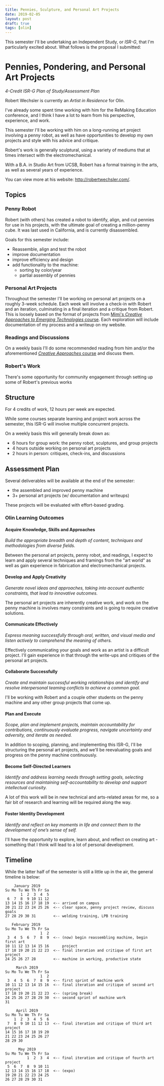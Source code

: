 ```yaml
---
title: Pennies, Sculpture, and Personal Art Projects
date: 2019-02-05
layout: post
draft: true
tags: [olin]
---
```

This semester I'll be undertaking an Independent Study, or _ISR-G_, that I'm particularly excited about. What follows is the proposal I submitted:

# Pennies, Pondering, and Personal Art Projects

_4-Credit ISR-G Plan of Study/Assessment Plan_

Robert Wechsler is currently an _Artist in Residence_ for Olin.

I've already some spent time working with him for the ReMaking Education conference, and I think I have a lot to learn from his perspective, experience, and work.

This semester I'll be working with him on a long-running art project involving a penny robot, as well as have opportunities to develop my own projects and style with his advice and critique.

Robert's work is generally sculptural, using a variety of mediums that at times intersect with the electromechanical.

With a B.A. in Studio Art from UCSB, Robert has a formal training in the arts, as well as several years of experience.

You can view more at his website: http://robertwechsler.com/.

## Topics

### Penny Robot

Robert (with others) has created a robot to identify, align, and cut pennies for use in his projects, with the ultimate goal of creating a million-penny cube. It was last used in California, and is currently disassembled.

Goals for this semester include:
- Reassemble, align and test the robot
- improve documentation
- improve efficiency and design
- add functionality to the machine:
  - sorting by color/year
  - partial assembly of pennies

### Personal Art Projects

Throughout the semester I'll be working on personal art projects on a roughly 3-week schedule. Each week will involve a check-in with Robert and an iteration, culminating in a final iteration and a critique from Robert. This is loosely based on the format of projects from [Mimi's _Creative Approaches to Emerging Technologies_ course](https://github.com/MimiOnuoha/Creative-Approaches).
Each exploration will include documentation of my process and a writeup on my website.

### Readings and Discussions

On a weekly basis I'll do some recommended reading from him and/or the aforementioned [_Creative Approaches_ course](https://github.com/MimiOnuoha/Creative-Approaches) and discuss them.

### Robert's Work

There's some opportunity for community engagement through setting up some of Robert's previous works

## Structure

For 4 credits of work, 12 hours per week are expected.

While some courses separate learning and project work across the semester, this ISR-G will involve multiple concurrent projects.

On a weekly basis this will generally break down as:
- 6 hours for group work: the penny robot, sculptures, and group projects
- 4 hours outside working on personal art projects
- 2 hours in person: critiques, check-ins, and discussions

## Assessment Plan

Several deliverables will be available at the end of the semester:
- the assembled and improved penny machine
- 3+ personal art projects (w/ documentation and writeups)

These projects will be evaluated with effort-based grading.

### Olin Learning Outcomes

#### Acquire Knowledge, Skills and Approaches

_Build the appropriate breadth and depth of content, techniques and methodologies from diverse fields._

Between the personal art projects, penny robot, and readings, I expect to learn and apply several techniques and framings from the "art world" as well as gain experience in fabrication and electromechanical projects.

<!-- #### Think Critically

_Engage in analyzing, evaluating, synthesizing, and applying diverse information and experiences to support decision-making, attitude formation, action and expression._ -->

#### Develop and Apply Creativity

_Generate novel ideas and approaches, taking into account authentic constraints, that lead to innovative outcomes._

The personal art projects are inherently creative work, and work on the penny machine is involves many constraints and is going to require creative solutions.

#### Communicate Effectively

_Express meaning successfully through oral, written, and visual media and listen actively to comprehend the meaning of others._

Effectively communicating your goals and work as an artist is a difficult project. I'll gain experience in that through the write-ups and critiques of the personal art projects.

#### Collaborate Successfully

_Create and maintain successful working relationships and identify and resolve interpersonal teaming conflicts to achieve a common goal._

I'll be working with Robert and a couple other students on the penny machine and any other group projects that come up.

#### Plan and Execute

_Scope, plan and implement projects, maintain accountability for contributions, continuously evaluate progress, navigate uncertainty and adversity, and iterate as needed._

In addition to scoping, planning, and implementing this ISR-G, I'll be structuring the personal art projects, and we'll be reevaluating goals and progress on the penny machine continuously.

#### Become Self-Directed Learners

_Identify and address learning needs through setting goals, selecting resources and maintaining self-accountability to develop and support intellectual curiosity._

A lot of this work will be in new technical and arts-related areas for me, so a fair bit of research and learning will be required along the way.

#### Foster Identity Development

_Identify and reflect on key moments in life and connect them to the development of one’s sense of self._

I'll have the opportunity to explore, learn about, and reflect on creating art - something that I think will lead to a lot of personal development.

## Timeline

While the latter half of the semester is still a little up in the air, the general timeline is below:

```
    January 2019      
Su Mo Tu We Th Fr Sa  
       1  2  3  4  5  
 6  7  8  9 10 11 12  
13 14 15 16 17 18 19  <-- arrived on campus
20 21 22 23 24 25 26  <-- clear space, penny project review, discuss goals
27 28 29 30 31        <-- welding training, LPB training
                          
   February 2019      
Su Mo Tu We Th Fr Sa  
                1  2  
 3  4  5  6  7  8  9  <-- (now) begin reassembling machine, begin first art
10 11 12 13 14 15 16      project
17 18 19 20 21 22 23  <-- final iteration and critique of first art project
24 25 26 27 28        <-- machine in working, productive state
                      
     March 2019       
Su Mo Tu We Th Fr Sa  
                1  2  
 3  4  5  6  7  8  9  <-- first sprint of machine work
10 11 12 13 14 15 16  <-- final iteration and critique of second art project
17 18 19 20 21 22 23  <-- (spring break)
24 25 26 27 28 29 30  <-- second sprint of machine work
31                    

     April 2019       
Su Mo Tu We Th Fr Sa  
    1  2  3  4  5  6  
 7  8  9 10 11 12 13  <-- final iteration and critique of third art project
14 15 16 17 18 19 20  
21 22 23 24 25 26 27  
28 29 30              
                      
      May 2019        
Su Mo Tu We Th Fr Sa  
          1  2  3  4  <-- final iteration and critique of fourth art project
 5  6  7  8  9 10 11  
12 13 14 15 16 17 18  <-- (expo)
19 20 21 22 23 24 25  
26 27 28 29 30 31 
```
